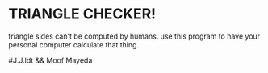 # TRIANGLE CHECKER!

triangle sides can't be computed by humans.
use this program to have your personal computer calculate that thing.

#J.J.Idt && Moof Mayeda
